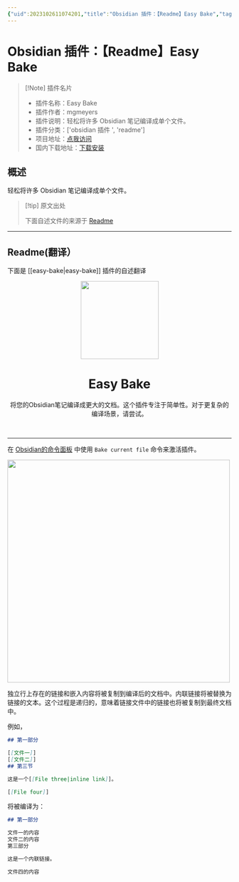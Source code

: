 ```yaml
---
{"uid":2023102611074201,"title":"Obsidian 插件：【Readme】Easy Bake","tags":["obsidian插件","readme"],"description":"轻松将许多 Obsidian 笔记编译成单个文件。","author":"AI","type":"readme","draft":false,"editable":false,"modified":20230101000000,"dg-publish":true,"permalink":"/lake-of-knowledge/10-obsidian/obsidian/readme/easy-bake-readme/","dgPassFrontmatter":true}
---
```



# Obsidian 插件：【Readme】Easy Bake

> [!Note] 插件名片
> - 插件名称：Easy Bake
> - 插件作者：mgmeyers
> - 插件说明：轻松将许多 Obsidian 笔记编译成单个文件。
> - 插件分类：['obsidian 插件 ', 'readme']
> - 项目地址：[点我访问](https://github.com/mgmeyers/obsidian-easy-bake)
> - 国内下载地址：[下载安装](https://pkmer.cn/products/plugin/pluginMarket/?easy-bake)

## 概述

轻松将许多 Obsidian 笔记编译成单个文件。

> [!tip] 原文出处
>
>下面自述文件的来源于 [Readme](https://ghproxy.net/https://raw.githubusercontent.com/mgmeyers/obsidian-easy-bake/master/README.md)
>

---

## Readme(翻译）

下面是 [[easy-bake\|easy-bake]] 插件的自述翻译

<p align="center">
  <img align="center" width="175" src="https://github.com/mgmeyers/obsidian-easy-bake/blob/master/assets/logo.png?raw=true">
</p>

<h1 align="center">Easy Bake</h1>

<p align="center">
将您的Obsidian笔记编译成更大的文档。这个插件专注于简单性。对于更复杂的编译场景，请尝试。
</p>

<br>

---

在 [Obsidian的命令面板](https://help.obsidian.md/Plugins/Command+palette) 中使用 `Bake current file` 命令来激活插件。

<img width="500" src="https://github.com/mgmeyers/obsidian-easy-bake/blob/master/assets/screenshot.png?raw=true">

独立行上存在的链接和嵌入内容将被复制到编译后的文档中。内联链接将被替换为链接的文本。这个过程是递归的，意味着链接文件中的链接也将被复制到最终文档中。

例如，

```markdown
## 第一部分

[[文件一]]
[[文件二]]
## 第三节

这是一个[[File three|inline link]]。

[[File four]]
```

将被编译为：

```markdown
## 第一部分

文件一的内容
文件二的内容
第三部分

这是一个内联链接。

文件四的内容
```